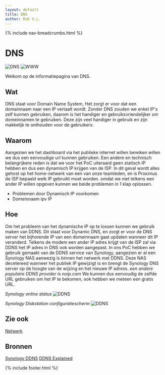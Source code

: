 ```yaml
---
layout: default
title: DNS
author: Rob V.L.
---
```


{% include nav-breadcrumbs.html %}


# DNS
![DNS](/{{site.RepoName}}/media/logo/dns.png)
![WWW](/{{site.RepoName}}/media/logo/www.png)

Welkom op de informatiepagina van DNS.

## Wat
DNS staat voor Domain Name System, Het zorgt er voor dat een domainnaam naar een IP vertaalt wordt.
Zonder DNS zouden we enkel IP's zelf kunnen gebruiken, daarom is het handiger en gebruiksvriendelijker om domeinnamen te gebruiken. Deze zijn veel handiger in gebruik en zijn makkelijk te onthouden voor de gebruikers. 

## Waarom
Aangezien we het dashboard via het publieke internet willen bereiken willen we dus een eenvoudige url kunnen gebruiken. 
Een andere en technisch belangrijkere reden is dat we voor het PoC uiteraard geen statisch IP hebben en dus een dynamisch IP krijgen van de ISP. In dit geval wordt alles gehost op het home-netwerk van een van onze teamleden, en is Proximus de ISP bepaald welk IP gebruikt moet worden. omdat we niet telkens een ander IP willen opgeven kunnen we beide problemen in 1 klap oplossen.
* Problemen door Dynamisch IP voorkomen 
* Domeinnaam ipv IP

## Hoe
Om het probleem van het dynamische IP op te lossen kunnen we gebruik maken van DDNS.
Dit staat voor Dynamic DNS, en zorgt er voor de DNS server het bijhorende IP van een domeinnaam gaat updaten wanneer dit IP veranderd. Telkens de modem een ander IP adres krijgt van de ISP zal via DDNS het IP adres in DNS ook worden aangepast.
In ons PoC hebben we gebruik gemaakt van de DDNS service van Synology, aangezien er al een Synology NAS aanwezig is binnen het netwerk met DDNS. Deze NAS decetereed wanneer het publiek IP gewijzigt is en brengt de Synology DNS server op de hoogte van de wijzing en het nieuwe IP adress. _een andere populaire DDNS provider is noip.com_ We kunnen dus eenvoudig de zelfde URL gebruiken om het IP te bekomen, ook hebben we meteen een gratis URL.


_Synology online status_
![DDNS](/{{site.RepoName}}/media/netwerk/synology-ddns.png)


_Synology Diskstation configuratiescherm_
![DDNS](/{{site.RepoName}}/media/netwerk/ddns.png)




## Zie ook
[Netwerk](/{{site.RepoName}}/CCS/netwerk)


## Bronnen 
[Synology DDNS](https://www.synology.com/nl-nl/knowledgebase/DSM/help/DSM/AdminCenter/connection_ddns)
[DDNS Explained](https://www.lifewire.com/definition-of-dynamic-dns-816294)

{% include footer.html %}
